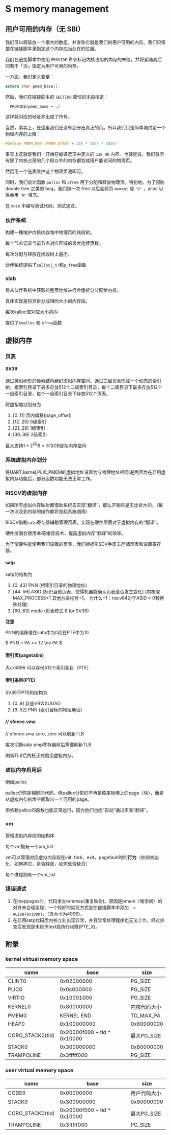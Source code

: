 # S memory management

## 用户可用的内存（无 SBI）

我们可以假装放一个很大的数组，并宣称它就是我们的用户可用的内存。我们只需要在链接脚本里指定这个内存应当处在的位置。

我们在链接脚本中使用 ``PROVIDE`` 命令标记内核占用的内存的末段，并将紧随其后的若干「页」指定为用户可用的内存。

一方面，我们定义变量：

``` C
extern char pmem_base[];
```

然后，我们在链接脚本的 ``SECTION`` 部份的末段指定：

```
  PROVIDE(pmem_base = .)
```

这样将对应的地址导出成了符号。

当然，事实上，在这里我们还没有划分出真正的页。所以我们只是简单地约定一个物理内存的上限：

``` C
#define PMEM_END (PMEM_START + 128 * 1024 * 1024)
```

事实上这就是我们一开始在编译选项中定义的 ``128 mb`` 内存。也就是说，我们将所有除了内核占用的几个段以外的内存都划成用户能访问的物理页。

然后用一个链表维护这个物理页池即可。

同时，我们设计函数 ``palloc`` 和 ``pfree`` 用于分配和释放物理页。特别地，为了预防 double free 之类的 bug，我们每一次 free 以后会将页 ``memset`` 成 ``'U'`` ，alloc 以后会用 ``'N'`` 填充。

在 ``main`` 中编写测试代码，测试通过。

### 伙伴系统

构建一棵维护内核内存堆中物理页的线段树。

每个节点记录当前节点对应区域的最大连续页数。

每次分配与释放在线段树上遍历。

伙伴系统提供了``palloc(_n)``和``p_free``函数

### slab

将从伙伴系统中获取的整页地址进行合适拆分分配给内核。

具体实现是将页拆分成相同大小的内存段。

每次kalloc取对应大小的内

提供了``kmalloc`` 和 ``kfree``函数

## 虚拟内存

### 页表

#### SV39

通过类似树形的检索结构组织虚拟内存空间，通过三层页表形成一个动态的索引树。根索引目录下最多存放512个二级索引目录，每个二级目录下最多存放512个一级索引目录，每个一级索引目录下存放512个页表。

将虚拟地址划分为
1) [0..11] 页内偏移(page_offset)
2) [12..20] 0级索引
3) [21..29] 1级索引
4) [30..38] 2级索引

最大支持$1 * 2^{39} B = 512 GB$虚拟内存空间

### 系统虚拟内存划分

将UART,kernel,PLIC,PMEM的虚拟地址设置为与物理地址相同:避免因为在启用虚拟内存功能后，部分函数功能无法正常工作。

### RISCV的虚拟内存

如果所有虚拟内存映射都借助系统去实现“翻译”，那么开销将是无比巨大的。（每一次涉及到内存的操作都将发起系统调用）

RISCV借助``satp``寄存器辅助管理页表，实现在硬件层面对于虚拟内存的“翻译”。

硬件层面会使用tlb等缓存技术，提高虚拟内存“翻译”的效率。

为了使硬件能使用我们设置的页表，我们根据RISCV手册去存储页表和设置寄存器。

#### satp

satp的结构为
1) [0..43] PNN (根索引目录的物理地址)
2) [44..59] ASID (标识当前页表，使得机器能确认页表是否发生变化) (内核取MAX_PROCESS+1 其他为进程号+1。 为什么+1：riscv64对于ASID = 0有特殊处理)
3) [60..63] mode (页表模式 8 for SV39)

**注意** 

PNN的偏移值在satp中为0而在PTE中为10

$ PNN = PA >> 12 \ne PA  $

#### 索引页(pagetable)

大小4096 可以存储512个索引条目（PTE）

#### 索引条目(PTE)

SV39下PTE的结构为
1) [0..9] 状态VRWXUGAD
2) [9..52] PNN (索引目标的物理地址)

#### // sfence.vma

// sfence.vma zero, zero 可以刷新TLB

每次切换satp pmp寄存器前后需要刷新TLB

刷新TLB后内核正式启用虚拟内存。

### 虚拟内存启用后

例如palloc

palloc仍然是相同的代码，但palloc分配的不再是原来物理上的page（块），而是从虚拟内存的堆空间取出一个可用的page。

但依赖palloc的函数也能正常运行，因为他们也能“自动”通过页表“翻译”。

### vm

管理虚拟内存段的结构体

每个vm拥有一个pm_list

vm可以管理对应虚拟内存段在init, fork，exit，pagefault时的**行为**（如何初始化，如何拷贝，是否释放，如何处理缺页）

每个进程拥有一个vm_list

### 错误调试

1) 在mappages时，代码发生remmap(重复映射)。原因是pmem（堆空间）的对齐未合理实现，一个较好的实现方式是在链接脚本中添加``. = ALIGN(0x1000);``（页大小为4096）。
2) 在启用satp代码后内核立刻出现异常，并且异常处理程序也无法工作。经过排查后发现是未给予text段执行权限(PTE_X)。

## 附录

### kernel virtual memory space
|name|base|size|
|-|-|-|
|CLINT0          | 0x02000000|PG_SIZE|
|PLIC0           | 0x0c000000|PG_SIZE|
|VIRTIO          | 0x10001000|PG_SIZE|
|KERNEL0         | 0x80000000|内核代码大小|
|PMEM0           | KERNEL END|TO_MAX_PA|
|HEAP0           |0x100000000|0x80000000|
|CORO_STACK0(tid)|0x20000f000 + tid * 0x10000|最大PG_SIZE|
|STACK0          |0x300000000|0x80000000|
|TRAMPOLINE      |0x3fffff000|PG_SIZE|

### user virtual memory space
|name|base|size|
|-|-|-|
|CODE0           |0x00000000|用户代码大小|
|STACK0          |0x300000000|0x80000000|
|CORO_STACK0(tid)|0x20000f000 + tid * 0x10000|最大PG_SIZE|
|TRAMPOLINE      |0x3fffff000|PG_SIZE|